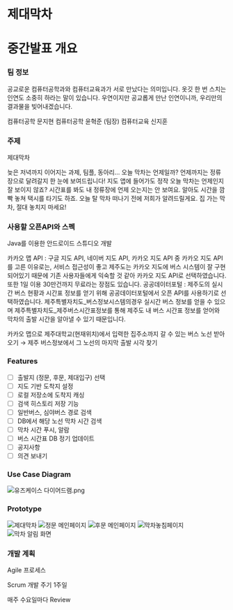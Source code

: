 # 제대막차

# 중간발표 개요

### 팀 정보

공교로운
컴퓨터공학과와 컴퓨터교육과가 서로 만났다는 의미입니다.
옷깃 한 번 스치는 인연도 소중히 하라는 말이 있습니다. 우연이지만 공교롭게 만난 인연이니까, 우리만의 결과물을 빚어내겠습니다.

컴퓨터공학 문지현
컴퓨터공학 윤혁준 (팀장)
컴퓨터교육 신지훈

### 주제

제대막차

늦은 저녁까지 이어지는 과제, 팀플, 동아리… 오늘 막차는 언제일까? 언제까지는 정류장으로 달려갈지 한 눈에 보여드립니다! 지도 앱에 들어가도 정작 오늘 막차는 언제인지 잘 보이지 않죠? 시간표를 봐도 내 정류장에 언제 오는지는 안 보여요. 알아도 시간을 깜빡 놓쳐 택시를 타기도 하죠. 오늘 탈 막차 떠나기 전에 저희가 알려드릴게요. 집 가는 막차, 절대 놓치지 마세요!

### 사용할 오픈API와 스펙

Java를 이용한 안드로이드 스튜디오 개발

카카오 맵 API
: 구글 지도 API, 네이버 지도 API, 카카오 지도 API 중 카카오 지도 API를 고른 이유로는, 서비스 접근성이 좋고 제주도는 카카오 지도에 버스 시스템이 잘 구현되어있기 때문에 기존 사용자들에게 익숙할 것 같아 카카오 지도 API로 선택하였습니다. 또한 1일 이용 30만건까지 무료라는 장점도 있습니다.
공공데이터포털
: 제주도의 실시간 버스 현황과 시간표 정보를 얻기 위해 공공데이터포털에서 오픈 API를 사용하기로 선택하였습니다. 제주특별자치도_버스정보시스템의경우 실시간 버스 정보를 얻을 수 있으며 제주특별자치도_제주버스시간표정보를 통해 제주도 내 버스 시간표 정보를 얻어와 막차의 출발 시간을 알아낼 수 있기 때문입니다.

카카오 맵으로 제주대학교(현재위치)에서 입력한 집주소까지 갈 수 있는 버스 노선 받아오기 → 제주 버스정보에서 그 노선의 마지막 출발 시각 찾기

### Features

- [ ]  출발지 (정문, 후문, 제대입구) 선택
- [ ]  지도 기반 도착지 설정
- [ ]  로컬 저장소에 도착지 캐싱
- [ ]  검색 히스토리 저장 기능
- [ ]  일반버스, 심야버스 경로 검색
- [ ]  DB에서 해당 노선 막차 시간 검색
- [ ]  막차 시간 푸시, 알람
- [ ]  버스 시간표 DB 정기 업데이트
- [ ]  공지사항
- [ ]  의견 보내기

### Use Case Diagram

![유즈케이스 다이어드램.png](https://s3-us-west-2.amazonaws.com/secure.notion-static.com/4c695ff8-f29b-4177-8f27-c498debb575d/%EC%9C%A0%EC%A6%88%EC%BC%80%EC%9D%B4%EC%8A%A4_%EB%8B%A4%EC%9D%B4%EC%96%B4%EB%93%9C%EB%9E%A8.png)

### Prototype

![제대막차](https://github.com/dLqovop/opensourceTeamproject/assets/126761271/c5d6e7dd-5326-4512-968b-0c105b222827)
![정문 메인페이지](https://github.com/dLqovop/opensourceTeamproject/assets/126761271/a8a2df59-c0e3-4433-b152-af6775a0268e)
![후문 메인페이지](https://github.com/dLqovop/opensourceTeamproject/assets/126761271/bae21649-95c2-4727-890e-95ec91c0a0a1)
![막차놓침페이지](https://github.com/dLqovop/opensourceTeamproject/assets/126761271/b8805f04-7524-4cbb-829b-fad46c65e8eb)
![막차 알림 화면](https://github.com/dLqovop/opensourceTeamproject/assets/126761271/72fd8449-cceb-4b2b-9a64-1475ca03b358)


### 개발 계획

Agile 프로세스

Scrum 개발 주기 1주일

매주 수요일마다 Review
